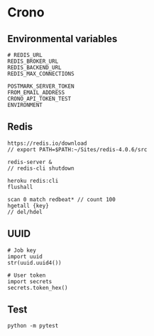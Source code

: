 # Crono

## Environmental variables
	
	# REDIS_URL
	REDIS_BROKER_URL
	REDIS_BACKEND_URL
	REDIS_MAX_CONNECTIONS

	POSTMARK_SERVER_TOKEN
	FROM_EMAIL_ADDRESS
	CRONO_API_TOKEN_TEST
	ENVIRONMENT

## Redis

	https://redis.io/download
	// export PATH=$PATH:~/Sites/redis-4.0.6/src

	redis-server &
	// redis-cli shutdown

	heroku redis:cli
	flushall

	scan 0 match redbeat* // count 100
	hgetall {key}
	// del/hdel

## UUID

	
	# Job key
	import uuid
	str(uuid.uuid4())

	# User token
	import secrets
	secrets.token_hex()

## Test

	python -m pytest
